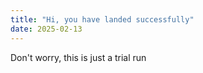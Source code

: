 ```yaml
---
title: "Hi, you have landed successfully"
date: 2025-02-13
---
```


Don't worry, this is just a trial run
